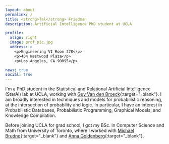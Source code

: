 ```yaml
---
layout: about
permalink: /
title: <strong>Tal</strong> Friedman
description: Artificial Intelligence PhD student at UCLA

profile:
  align: right
  image: prof_pic.jpg
  address: >
    <p>Engineering VI Room 378</p>
    <p>404 Westwood Plaza</p>
    <p>Los Angeles, CA 90095</p>

news: true
social: true
---
```


I'm a PhD student in the Statistical and Relational Artificial Intelligence (StarAI) lab at UCLA, working with [Guy Van den Broeck](http://web.cs.ucla.edu/~guyvdb/){:target="\_blank"}. I am broadly interested in techniques and models for probabilistic reasoning, at the intersection of probability and logic. In particular, I have an interest in Probabilistic Databases, Probabilistic Programming, Graphical Models, and Knowledge Compilation.

Before joining UCLA for grad school, I got my BSc. in Computer Science and Math from University of Toronto, where I worked with [Michael Brudno](http://www.cs.toronto.edu/~brudno/public/){:target="\_blank"} and [Anna Goldenberg](http://goldenberglab.ca/){:target="\_blank"}.
